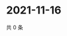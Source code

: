 # 2021-11-16

共 0 条

<!-- BEGIN WEIBO -->
<!-- 最后更新时间 Tue Nov 16 2021 02:15:10 GMT+0800 (China Standard Time) -->

<!-- END WEIBO -->
